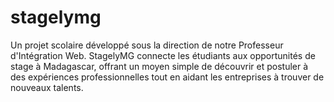 # stagelymg
Un projet scolaire développé sous la direction de notre Professeur d'Intégration Web. StagelyMG connecte les étudiants aux opportunités de stage à Madagascar, offrant un moyen simple de découvrir et postuler à des expériences professionnelles tout en aidant les entreprises à trouver de nouveaux talents.
